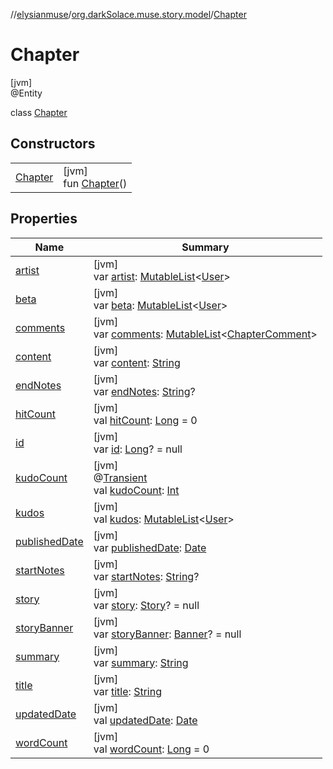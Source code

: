 //[elysianmuse](../../../index.md)/[org.darkSolace.muse.story.model](../index.md)/[Chapter](index.md)

# Chapter

[jvm]\
@Entity

class [Chapter](index.md)

## Constructors

|                        |                                       |
|------------------------|---------------------------------------|
| [Chapter](-chapter.md) | [jvm]<br>fun [Chapter](-chapter.md)() |

## Properties

| Name                               | Summary                                                                                                                                                                                                            |
|------------------------------------|--------------------------------------------------------------------------------------------------------------------------------------------------------------------------------------------------------------------|
| [artist](artist.md)                | [jvm]<br>var [artist](artist.md): [MutableList](https://kotlinlang.org/api/latest/jvm/stdlib/kotlin.collections/-mutable-list/index.html)&lt;[User](../../org.darkSolace.muse.user.model/-user/index.md)&gt;       |
| [beta](beta.md)                    | [jvm]<br>var [beta](beta.md): [MutableList](https://kotlinlang.org/api/latest/jvm/stdlib/kotlin.collections/-mutable-list/index.html)&lt;[User](../../org.darkSolace.muse.user.model/-user/index.md)&gt;           |
| [comments](comments.md)            | [jvm]<br>var [comments](comments.md): [MutableList](https://kotlinlang.org/api/latest/jvm/stdlib/kotlin.collections/-mutable-list/index.html)&lt;[ChapterComment](../-chapter-comment/index.md)&gt;                |
| [content](content.md)              | [jvm]<br>var [content](content.md): [String](https://kotlinlang.org/api/latest/jvm/stdlib/kotlin/-string/index.html)                                                                                               |
| [endNotes](end-notes.md)           | [jvm]<br>var [endNotes](end-notes.md): [String](https://kotlinlang.org/api/latest/jvm/stdlib/kotlin/-string/index.html)?                                                                                           |
| [hitCount](hit-count.md)           | [jvm]<br>val [hitCount](hit-count.md): [Long](https://kotlinlang.org/api/latest/jvm/stdlib/kotlin/-long/index.html) = 0                                                                                            |
| [id](id.md)                        | [jvm]<br>var [id](id.md): [Long](https://kotlinlang.org/api/latest/jvm/stdlib/kotlin/-long/index.html)? = null                                                                                                     |
| [kudoCount](kudo-count.md)         | [jvm]<br>@[Transient](https://kotlinlang.org/api/latest/jvm/stdlib/kotlin.jvm/-transient/index.html)<br>val [kudoCount](kudo-count.md): [Int](https://kotlinlang.org/api/latest/jvm/stdlib/kotlin/-int/index.html) |
| [kudos](kudos.md)                  | [jvm]<br>val [kudos](kudos.md): [MutableList](https://kotlinlang.org/api/latest/jvm/stdlib/kotlin.collections/-mutable-list/index.html)&lt;[User](../../org.darkSolace.muse.user.model/-user/index.md)&gt;         |
| [publishedDate](published-date.md) | [jvm]<br>var [publishedDate](published-date.md): [Date](https://docs.oracle.com/javase/8/docs/api/java/util/Date.html)                                                                                             |
| [startNotes](start-notes.md)       | [jvm]<br>var [startNotes](start-notes.md): [String](https://kotlinlang.org/api/latest/jvm/stdlib/kotlin/-string/index.html)?                                                                                       |
| [story](story.md)                  | [jvm]<br>var [story](story.md): [Story](../-story/index.md)? = null                                                                                                                                                |
| [storyBanner](story-banner.md)     | [jvm]<br>var [storyBanner](story-banner.md): [Banner](../-banner/index.md)? = null                                                                                                                                 |
| [summary](summary.md)              | [jvm]<br>var [summary](summary.md): [String](https://kotlinlang.org/api/latest/jvm/stdlib/kotlin/-string/index.html)                                                                                               |
| [title](title.md)                  | [jvm]<br>var [title](title.md): [String](https://kotlinlang.org/api/latest/jvm/stdlib/kotlin/-string/index.html)                                                                                                   |
| [updatedDate](updated-date.md)     | [jvm]<br>val [updatedDate](updated-date.md): [Date](https://docs.oracle.com/javase/8/docs/api/java/util/Date.html)                                                                                                 |
| [wordCount](word-count.md)         | [jvm]<br>val [wordCount](word-count.md): [Long](https://kotlinlang.org/api/latest/jvm/stdlib/kotlin/-long/index.html) = 0                                                                                          |
